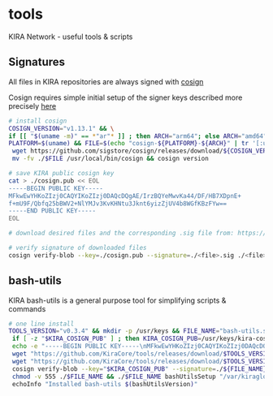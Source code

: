 # tools
KIRA Network - useful tools & scripts

## Signatures

All files in KIRA repositories are always signed with [cosign](https://github.com/sigstore/cosign/releases)

Cosign requires simple initial setup of the signer keys described more precisely [here](https://dev.to/n3wt0n/sign-your-container-images-with-cosign-github-actions-and-github-container-registry-3mni)

```bash
# install cosign
COSIGN_VERSION="v1.13.1" && \
if [[ "$(uname -m)" == *"ar"* ]] ; then ARCH="arm64"; else ARCH="amd64" ; fi && echo $ARCH && \
PLATFORM=$(uname) && FILE=$(echo "cosign-${PLATFORM}-${ARCH}" | tr '[:upper:]' '[:lower:]') && \
 wget https://github.com/sigstore/cosign/releases/download/${COSIGN_VERSION}/$FILE && chmod +x -v ./$FILE && \
 mv -fv ./$FILE /usr/local/bin/cosign && cosign version

# save KIRA public cosign key
cat > ./cosign.pub << EOL
-----BEGIN PUBLIC KEY-----
MFkwEwYHKoZIzj0CAQYIKoZIzj0DAQcDQgAE/IrzBQYeMwvKa44/DF/HB7XDpnE+
f+mU9F/Qbfq25bBWV2+NlYMJv3KvKHNtu3Jknt6yizZjUV4b8WGfKBzFYw==
-----END PUBLIC KEY-----
EOL

# download desired files and the corresponding .sig file from: https://github.com/KiraCore/tools/releases

# verify signature of downloaded files
cosign verify-blob --key=./cosign.pub --signature=./<file>.sig ./<file>
```

## bash-utils

KIRA bash-utils is a general purpose tool for simplifying scripts & commands

```bash
# one line install
TOOLS_VERSION="v0.3.4" && mkdir -p /usr/keys && FILE_NAME="bash-utils.sh" && \
 if [ -z "$KIRA_COSIGN_PUB" ] ; then KIRA_COSIGN_PUB=/usr/keys/kira-cosign.pub ; fi && \
 echo -e "-----BEGIN PUBLIC KEY-----\nMFkwEwYHKoZIzj0CAQYIKoZIzj0DAQcDQgAE/IrzBQYeMwvKa44/DF/HB7XDpnE+\nf+mU9F/Qbfq25bBWV2+NlYMJv3KvKHNtu3Jknt6yizZjUV4b8WGfKBzFYw==\n-----END PUBLIC KEY-----" > $KIRA_COSIGN_PUB && \
 wget "https://github.com/KiraCore/tools/releases/download/$TOOLS_VERSION/${FILE_NAME}" -O ./$FILE_NAME && \
 wget "https://github.com/KiraCore/tools/releases/download/$TOOLS_VERSION/${FILE_NAME}.sig" -O ./${FILE_NAME}.sig && \
 cosign verify-blob --key="$KIRA_COSIGN_PUB" --signature=./${FILE_NAME}.sig ./$FILE_NAME && \
 chmod -v 555 ./$FILE_NAME && ./$FILE_NAME bashUtilsSetup "/var/kiraglob" && . /etc/profile && \
 echoInfo "Installed bash-utils $(bashUtilsVersion)"
```
